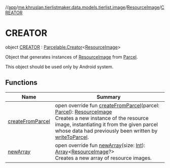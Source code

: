 //[app](../../../../index.md)/[me.khruslan.tierlistmaker.data.models.tierlist.image](../../index.md)/[ResourceImage](../index.md)/[CREATOR](index.md)

# CREATOR

object [CREATOR](index.md) : [Parcelable.Creator](https://developer.android.com/reference/kotlin/android/os/Parcelable.Creator.html)&lt;[ResourceImage](../index.md)&gt; 

Object that generates instances of [ResourceImage](../index.md) from [Parcel](https://developer.android.com/reference/kotlin/android/os/Parcel.html).

This object should be used only by Android system.

## Functions

| Name | Summary |
|---|---|
| [createFromParcel](create-from-parcel.md) | open override fun [createFromParcel](create-from-parcel.md)(parcel: [Parcel](https://developer.android.com/reference/kotlin/android/os/Parcel.html)): [ResourceImage](../index.md)<br>Creates a new instance of the resource image, instantiating it from the given parcel whose data had previously been written by [writeToParcel](../write-to-parcel.md). |
| [newArray](new-array.md) | open override fun [newArray](new-array.md)(size: [Int](https://kotlinlang.org/api/latest/jvm/stdlib/kotlin/-int/index.html)): [Array](https://kotlinlang.org/api/latest/jvm/stdlib/kotlin/-array/index.html)&lt;[ResourceImage](../index.md)?&gt;<br>Creates a new array of resource images. |
